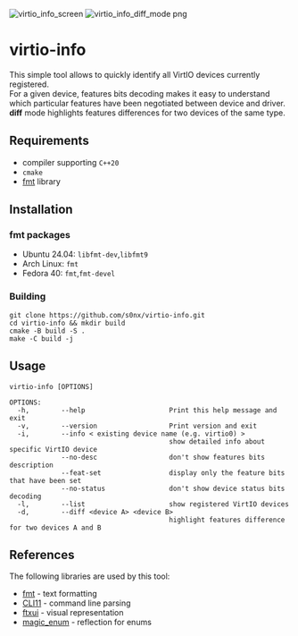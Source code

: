 ![virtio_info_screen](https://github.com/user-attachments/assets/ec4858ff-c961-42b8-894b-e43cf8a0eb98)
![virtio_info_diff_mode png](https://github.com/user-attachments/assets/3449faad-f6b2-4b0b-863d-a46e56b08ced)


# virtio-info
This simple tool allows to quickly identify all VirtIO devices currently registered.  
For a given device, features bits decoding makes it easy to understand which particular features have been negotiated between device and driver.  
__diff__ mode highlights features differences for two devices of the same type.  

## Requirements
 * compiler supporting `C++20`
 * `cmake`
 * [fmt](https://github.com/fmtlib/fmt) library

## Installation
### fmt packages
 * Ubuntu 24.04: `libfmt-dev`,`libfmt9`
 * Arch Linux: `fmt`
 * Fedora 40: `fmt`,`fmt-devel`

### Building
```
git clone https://github.com/s0nx/virtio-info.git
cd virtio-info && mkdir build
cmake -B build -S .
make -C build -j
```

## Usage
```
virtio-info [OPTIONS]

OPTIONS:
  -h,        --help                     Print this help message and exit 
  -v,        --version                  Print version and exit 
  -i,        --info < existing device name (e.g. virtio0) > 
                                        show detailed info about specific VirtIO device 
             --no-desc                  don't show features bits description 
             --feat-set                 display only the feature bits that have been set 
             --no-status                don't show device status bits decoding 
  -l,        --list                     show registered VirtIO devices 
  -d,        --diff <device A> <device B> 
                                        highlight features difference for two devices A and B 
```

## References
The following libraries are used by this tool:
 * [fmt](https://github.com/fmtlib/fmt) - text formatting
 * [CLI11](https://github.com/CLIUtils/CLI11) - command line parsing
 * [ftxui](https://github.com/ArthurSonzogni/FTXUI) - visual representation
 * [magic_enum](https://github.com/Neargye/magic_enum) - reflection for enums
